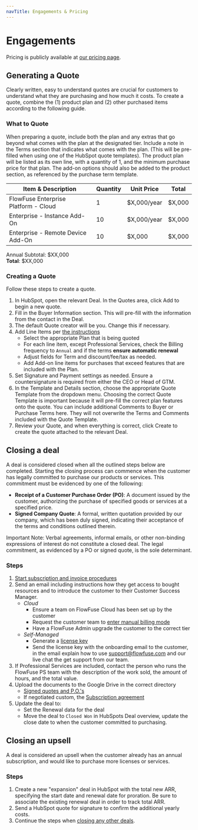 ```yaml
---
navTitle: Engagements & Pricing
---
```


# Engagements

Pricing is publicly available at [our pricing page](/pricing/).

## Generating a Quote

Clearly written, easy to understand quotes are crucial for customers to understand what they are purchasing and how much it costs. To create a quote, combine the (1) product plan and (2) other purchased items according to the following guide.

### What to Quote

When preparing a quote, include both the plan and any extras that go beyond what comes with the plan at the designated tier.
Include a note in the Terms section that indicates what comes with the plan. (This will be pre-filled when using one of the HubSpot quote templates).
The product plan will be listed as its own line, with a quantity of 1, and the minimum purchase price for that plan. The add-on options should also be added to the product section, as referenced by the purchase term template.

| Item & Description | Quantity | Unit Price | Total |
| ----- | ----- | ----- | ----- |
| FlowFuse Enterprise Platform - Cloud | 1 | $X,000/year | $X,000 |
| Enterprise - Instance Add-On | 10 | $X,000/year | $X,000 |
| Enterprise - Remote Device Add-On | 10 | $X,000 | $X,000 |

Annual Subtotal: $XX,000  
**Total**: $XX,000

### Creating a Quote

Follow these steps to create a quote.

1. In HubSpot, open the relevant Deal. In the Quotes area, click Add to begin a new quote.  
2. Fill in the Buyer Information section. This will pre-fill with the information from the contact in the Deal.  
3. The default Quote creator will be you. Change this if necessary.  
4. Add Line Items per [the instructions](/handbook/sales/engagements/#what-to-quote)
   * Select the appropriate Plan that is being quoted
   * For each line item, except Professional Services, check the Billing frequency to `Annual` and if the terms **ensure automatic renewal**
   * Adjust fields for Term and discount/fee/tax as needed.
   * Add Add-on line items for purchases that exceed features that are included with the Plan.
6. Set Signature and Payment settings as needed. Ensure a countersignature is required from either the CEO or Head of GTM. 
7. In the Template and Details section, choose the appropriate Quote Template from the dropdown menu. Choosing the correct Quote Template is important because it will pre-fill the correct plan features onto the quote. You can include additional Comments to Buyer or Purchase Terms here. They will not overwrite the Terms and Comments included with the Quote Template.  
8. Review your Quote, and when everything is correct, click Create to create the quote attached to the relevant Deal.

## Closing a deal

A deal is considered closed when all the outlined steps below are completed.
Starting the closing process can commence when the customer has legally
committed to purchase our products or services. This commitment must be
evidenced by one of the following:

* **Receipt of a Customer Purchase Order (PO)**: A document issued by the customer, authorizing the purchase of specified goods or services at a specified price.
* **Signed Company Quote**: A formal, written quotation provided by our company, which has been duly signed, indicating their acceptance of the terms and conditions outlined therein.

Important Note: Verbal agreements, informal emails, or other non-binding expressions of interest do not constitute a closed deal. The legal commitment, as evidenced by a PO or signed quote, is the sole determinant.

### Steps

1. [Start subscription and invoice procedures](/handbook/operations/billing/#creating-a-subscription)
1. Send an email including instructions how they get access to bought resources and to introduce the customer to their Customer Success Manager.
   * *Cloud*
      * Ensure a team on FlowFuse Cloud has been set up by the customer
      * Request the customer team to [enter manual billing mode](/handbook/operations/accounts/#internal-teams-and-contracted-revenue)
      * Have a FlowFuse Admin upgrade the customer to the correct tier
   * *Self-Managed*
      * Generate a [license key](../sales/meetings/poc.md#generating-a-license)
      * Send the license key with the onboarding email to the customer, in the email explain how to use support@flowfuse.com and our live chat the get support from our team.
1. If Professional Services are included, contact the person who runs the FlowFuse PS team with the description of the work sold, the amount of hours, and the total value.
1. Upload the documents to the Google Drive in the correct directory
   * [Signed quotes and P.O.'s](https://drive.google.com/drive/folders/1Nb3UqFiE56ymgQnyfkDKHMAe6L3akNzQ)
   * If negotiated custom, the [Subscription agreement](https://drive.google.com/drive/folders/1h6jBvkJ2oDrBL7jw751RfAzBKkkprKDc)
1. Update the deal to:
   * Set the Renewal data for the deal
   * Move the deal to `Closed Won` in HubSpots Deal overview, update the close date to when the customer committed to purchasing.

## Closing an upsell

A deal is considered an upsell when the customer already has an annual subscription, and would like to purchase more licenses or services.

### Steps

1. Create a new "expansion" deal in HubSpot with the total new ARR, specifying the start date and renewal date for proration. Be sure to associate the existing renewal deal in order to track total ARR.
1. Send a HubSpot quote for signature to confirm the additional yearly costs.
1. Continue the steps when [closing any other deals](#closing-a-deal).
